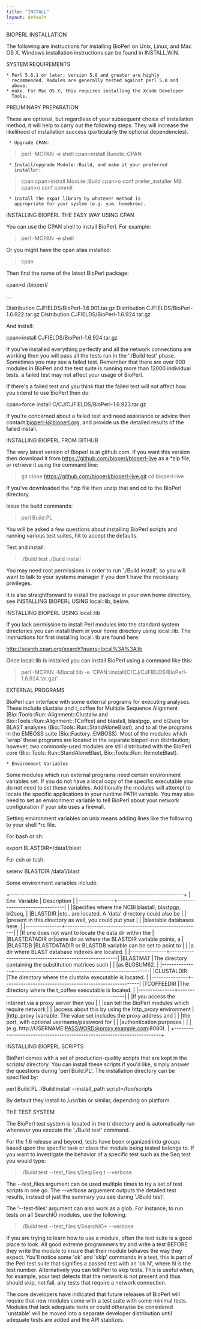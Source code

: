 ```yaml
---
title: "INSTALL"
layout: default
---
```

BIOPERL INSTALLATION

The following are instructions for installing BioPerl on
Unix, Linux, and Mac OS X. Windows installation instructions can be 
found in INSTALL.WIN.


SYSTEM REQUIREMENTS

    * Perl 5.6.1 or later; version 5.8 and greater are highly
      recommended. Modules are generally tested against perl 5.8 and
      above.
    * make. For Mac OS X, this requires installing the Xcode Developer 
      Tools.


PRELIMINARY PREPARATION

These are optional, but regardless of your subsequent choice of
installation method, it will help to carry out the following steps.
They will increase the likelihood of installation success
(particularly the optional dependencies).

     * Upgrade CPAN:

 >perl -MCPAN -e shell
 cpan>install Bundle::CPAN

     * Install/upgrade Module::Build, and make it your preferred
       installer:

 >cpan
 cpan>install Module::Build
 cpan>o conf prefer_installer MB
 cpan>o conf commit

     * Install the expat library by whatever method is
       appropriate for your system (e.g. yum, homebrew).


INSTALLING BIOPERL THE EASY WAY USING CPAN

You can use the CPAN shell to install BioPerl. For example:

 >perl -MCPAN -e shell

Or you might have the cpan alias installed:

 >cpan

Then find the name of the latest BioPerl package:

 cpan>d /bioperl/

 ....

Distribution    CJFIELDS/BioPerl-1.6.901.tar.gz
Distribution    CJFIELDS/BioPerl-1.6.922.tar.gz
Distribution    CJFIELDS/BioPerl-1.6.924.tar.gz

And install:

 cpan>install CJFIELDS/BioPerl-1.6.924.tar.gz

If you've installed everything perfectly and all the network
connections are working then you will pass all the tests run in the
'./Build test' phase. Sometimes you may see a failed test. Remember that 
there are over 900 modules in BioPerl and the test suite is running more 
than 12000 individual tests, a failed test may not affect your usage 
of BioPerl.

If there's a failed test and you think that the failed test will not 
affect how you intend to use BioPerl then do:

 cpan>force install C/CJ/CJFIELDS/BioPerl-1.6.923.tar.gz

If you're concerned about a failed test and need assistance or advice
then contact bioperl-l@bioperl.org, and provide us the detailed
results of the failed install.


INSTALLING BIOPERL FROM GITHUB

The very latest version of Bioperl is at github.com. If you want this 
version then download it from https://github.com/bioperl/bioperl-live
as a *zip file, or retrieve it using the command line:

 >git clone https://github.com/bioperl/bioperl-live.git
 >cd bioperl-live

If you've downloaded the *zip file then unzip that and cd to the
BioPerl directory.

Issue the build commands:

 >perl Build.PL

You will be asked a few questions about installing BioPerl scripts
and running various test suites, hit <return> to accept the defaults.

Test and install:

 >./Build test
 >./Build install

You may need root permissions in order to run './Build install', so you 
will want to talk to your systems manager if you don't have the necessary
privileges.

It is also straightforward to install the package in your own home
directory, see INSTALLING BIOPERL USING local::lib, below.


INSTALLING BIOPERL USING local::lib

If you lack permission to install Perl modules into the standard
system directories you can install them in your home directory
using local::lib. The instructions for first installing
local::lib are found here:

http://search.cpan.org/search?query=local%3A%3Alib

Once local::lib is installed you can install BioPerl using a 
command like this:

 >perl -MCPAN -Mlocal::lib -e 'CPAN::install(C/CJ/CJFIELDS/BioPerl-1.6.924.tar.gz)'


EXTERNAL PROGRAMS

BioPerl can interface with some external programs for executing
analyses. These include clustalw and t_coffee for Multiple Sequence
Alignment (Bio::Tools::Run::Alignment::Clustalw and
Bio::Tools::Run::Alignment::TCoffee) and blastall, blastpgp, and
bl2seq for BLAST analyses (Bio::Tools::Run::StandAloneBlast), and to
all the programs in the EMBOSS suite (Bio::Factory::EMBOSS).  Most
of the modules which 'wrap' these programs are located in the separate
bioperl-run distribution; however, two commonly-used modules are still
distributed with the BioPerl core (Bio::Tools::Run::StandAloneBlast,
Bio::Tools::Run::RemoteBlast).

    * Environment Variables

Some modules which run external programs need certain environment
variables set. If you do not have a local copy of the specific
executable you do not need to set these variables. Additionally the
modules will attempt to locate the specific applications in your
runtime PATH variable. You may also need to set an environment
variable to tell BioPerl about your network configuration if your site
uses a firewall.

Setting environment variables on unix means adding lines like the
following to your shell *rc file.

   For bash or sh:

 export BLASTDIR=/data1/blast

   For csh or tcsh:

 setenv BLASTDIR /data1/blast

Some environment variables include:

+------------------------------------------------------------------------+
| Env. Variable |                      Description                       |
|---------------+--------------------------------------------------------|
|               |Specifies where the NCBI blastall, blastpgp, bl2seq,    |
|BLASTDIR       |etc.. are located. A 'data' directory could also be     |
|               |present in this directory as well, you could put your   |
|               |blastable databases here.                               |
|---------------+--------------------------------------------------------|
|               |If one does not want to locate the data dir within the  |
|BLASTDATADIR or|same dir as where the BLASTDIR variable points, a       |
|BLASTDB        |BLASTDATADIR or BLASTDB variable can be set to point to |
|               |a dir where BLAST database indexes are located.         |
|---------------+--------------------------------------------------------|
|BLASTMAT       |The directory containing the substitution matrices such |
|               |as BLOSUM62.                                            |
|---------------+--------------------------------------------------------|
|CLUSTALDIR     |The directory where the clustalw executable is located. |
|---------------+--------------------------------------------------------|
|TCOFFEEDIR     |The directory where the t_coffee executable is located. |
|---------------+--------------------------------------------------------|
|               |If you access the internet via a proxy server then you  |
|               |can tell the BioPerl modules which require network      |
|               |access about this by using the http_proxy environment   |
|http_proxy     |variable. The value set includes the proxy address and  |
|               |the port, with optional username/password for           |
|               |authentication purposes                                 |
|               |(e.g. http://USERNAME:PASSWORD@proxy.example.com:8080). |
+------------------------------------------------------------------------+


INSTALLING BIOPERL SCRIPTS

BioPerl comes with a set of production-quality scripts that are
kept in the scripts/ directory. You can install these scripts if you'd
like, simply answer the questions during 'perl Build.PL'.
The installation directory can be specified by:

 perl Build.PL
 ./Build install --install_path script=/foo/scripts

By default they install to /usr/bin or similar, depending on platform.


THE TEST SYSTEM

The BioPerl test system is located in the t/ directory and is
automatically run whenever you execute the './Build test' command.

For the 1.6 release and beyond, tests have been organized into groups
based upon the specific task or class the module being tested belongs
to. If you want to investigate the behavior of a specific test such as
the Seq test you would type:

 >./Build test --test_files t/Seq/Seq.t --verbose

The --test_files argument can be used multiple times to try a set of test 
scripts in one go. The --verbose arguement outputs the detailed test results, 
instead of just the summary you see during './Build test'.

The '--test-files' argument can also work as a glob. For instance, to
run tests on all SearchIO modules, use the following:

 >./Build test --test_files t/SearchIO* --verbose

If you are trying to learn how to use a module, often the test suite
is a good place to look. All good extreme programmers try and write a
test BEFORE they write the module to insure that their module behaves
the way they expect. You'll notice some 'ok' and 'skip' commands in a
test, this is part of the Perl test suite that signifies a passed test
with an 'ok N', where N is the test number. Alternatively you can tell
Perl to skip tests. This is useful when, for example, your test
detects that the network is not present and thus should skip, not
fail, any tests that require a network connection.

The core developers have indicated that future releases of BioPerl
will require that new modules come with a test suite with some minimal
tests.  Modules that lack adequate tests or could otherwise be
considered 'unstable' will be moved into a separate developer
distribution until adequate tests are added and the API stablizes.
